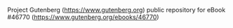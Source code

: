 Project Gutenberg (https://www.gutenberg.org) public repository for eBook #46770 (https://www.gutenberg.org/ebooks/46770)
